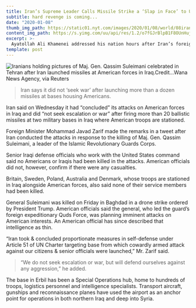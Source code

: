 ```yaml
---
title: Iran’s Supreme Leader Calls Missile Strike a ‘Slap in Face’ to U.S.
subtitle: hard revenge is coming...
date: "2020-01-08"
thumb_img_path: https://static01.nyt.com/images/2020/01/08/world/08iran-briefing-celebrations/merlin_166821168_e614f981-eeeb-42d0-b443-dd0b92cdad53-superJumbo.jpg?quality=90&auto=webp
content_img_path: https://s.yimg.com/uu/api/res/1.2/o7fGJrBlpB1F8OUnHujhqg--~B/aD01MTI7dz03Njg7c209MTthcHBpZD15dGFjaHlvbg--/http://media.zenfs.com/en_us/News/afp.com/7bc8b05014f0f7586d3bd313a49f3ccffe73ea23.jpg
excerpt: >-
  Ayatollah Ali Khamenei addressed his nation hours after Iran’s foreign minister said the country had ‘concluded’ its attacks on American forces. Also on Wednesday, a passenger jet crashed in the Iranian capital, killing everyone on board.
template: post
---
```


![Iranians holding pictures of Maj. Gen. Qassim Suleimani celebrated in Tehran after Iran launched missiles at American forces in Iraq.Credit...Wana News Agency, via Reuters](https://static01.nyt.com/images/2020/01/08/world/08iran-briefing-celebrations/merlin_166821168_e614f981-eeeb-42d0-b443-dd0b92cdad53-superJumbo.jpg?quality=90&auto=webp)

> Iran says it did not ‘seek war’ after launching more than a dozen missiles at bases housing Americans.

Iran said on Wednesday it had “concluded” its attacks on American forces in Iraq and did “not seek escalation or war” after firing more than 20 ballistic missiles at two military bases in Iraq where American troops are stationed.

Foreign Minister Mohammad Javad Zarif made the remarks in a tweet after Iran conducted the attacks in response to the killing of Maj. Gen. Qassim Suleimani, a leader of the Islamic Revolutionary Guards Corps.

Senior Iraqi defense officials who work with the United States command said no Americans or Iraqis had been killed in the attacks. American officials did not, however, confirm if there were any casualties.

Britain, Sweden, Poland, Australia and Denmark, whose troops are stationed in Iraq alongside American forces, also said none of their service members had been killed.

General Suleimani was killed on Friday in Baghdad in a drone strike ordered by President Trump. American officials said the general, who led the guard’s foreign expeditionary Quds Force, was planning imminent attacks on American interests. An American official has since described that intelligence as thin.

“Iran took & concluded proportionate measures in self-defense under Article 51 of UN Charter targeting base from which cowardly armed attack against our citizens & senior officials were launched,” Mr. Zarif said.

> “We do not seek escalation or war, but will defend ourselves against any aggression,” he added.

The base in Erbil has been a Special Operations hub, home to hundreds of troops, logistics personnel and intelligence specialists. Transport aircraft, gunships and reconnaissance planes have used the airport as an anchor point for operations in both northern Iraq and deep into Syria.

